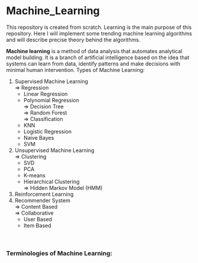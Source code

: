 # Machine_Learning
This repository is created from scratch. Learning is the main purpose of this repository. Here I will implement some trending machine learning algorithms and will describe precise theory behind the algorithms.

<b>Machine learning</b> is a method of data analysis that automates analytical model building. It is a branch of artificial intelligence based on the idea that systems can learn from data, identify patterns and make decisions with minimal human intervention.
Types of Machine Learning:
1) Supervised Machine Learning</br>
  => Regression</br>
    - Linear Regression</br>
    - Polynomial Regression</br>
  => Decision Tree</br>
  => Random Forest</br>
  => Classification</br>
    - KNN</br>
    - Logistic Regression</br>
    - Naive Bayes</br>
    - SVM</br>
2) Unsupervised Machine Learning</br>
  => Clustering</br>
    - SVD</br>
    - PCA</br>
    - K-means</br> 
    - Hierarchical Clustering</br>
  => Hidden Markov Model (HMM)</br>
3) Reinforcement Learning</br>
4) Recommender System</br>
  => Content Based</br>
  => Collaborative</br>
    - User Based</br>
    - Item Based</br>
</br></br>
<h3>Terminologies of Machine Learning:</h3> 
